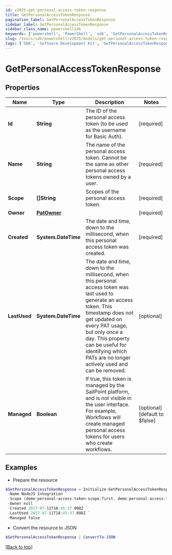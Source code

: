 ```yaml
---
id: v2025-get-personal-access-token-response
title: GetPersonalAccessTokenResponse
pagination_label: GetPersonalAccessTokenResponse
sidebar_label: GetPersonalAccessTokenResponse
sidebar_class_name: powershellsdk
keywords: ['powershell', 'PowerShell', 'sdk', 'GetPersonalAccessTokenResponse', 'V2025GetPersonalAccessTokenResponse'] 
slug: /tools/sdk/powershell/v2025/models/get-personal-access-token-response
tags: ['SDK', 'Software Development Kit', 'GetPersonalAccessTokenResponse', 'V2025GetPersonalAccessTokenResponse']
---
```



# GetPersonalAccessTokenResponse

## Properties

Name | Type | Description | Notes
------------ | ------------- | ------------- | -------------
**Id** | **String** | The ID of the personal access token (to be used as the username for Basic Auth). | [required]
**Name** | **String** | The name of the personal access token. Cannot be the same as other personal access tokens owned by a user. | [required]
**Scope** | **[]String** | Scopes of the personal  access token. | [required]
**Owner** | [**PatOwner**](pat-owner) |  | [required]
**Created** | **System.DateTime** | The date and time, down to the millisecond, when this personal access token was created. | [required]
**LastUsed** | **System.DateTime** | The date and time, down to the millisecond, when this personal access token was last used to generate an access token. This timestamp does not get updated on every PAT usage, but only once a day. This property can be useful for identifying which PATs are no longer actively used and can be removed. | [optional] 
**Managed** | **Boolean** | If true, this token is managed by the SailPoint platform, and is not visible in the user interface. For example, Workflows will create managed personal access tokens for users who create workflows. | [optional] [default to $false]

## Examples

- Prepare the resource
```powershell
$GetPersonalAccessTokenResponse = Initialize-GetPersonalAccessTokenResponse  -Id 86f1dc6fe8f54414950454cbb11278fa `
 -Name NodeJS Integration `
 -Scope [demo:personal-access-token-scope:first, demo:personal-access-token-scope:second] `
 -Owner null `
 -Created 2017-07-11T18:45:37.098Z `
 -LastUsed 2017-07-11T18:45:37.098Z `
 -Managed false
```

- Convert the resource to JSON
```powershell
$GetPersonalAccessTokenResponse | ConvertTo-JSON
```


[[Back to top]](#) 

